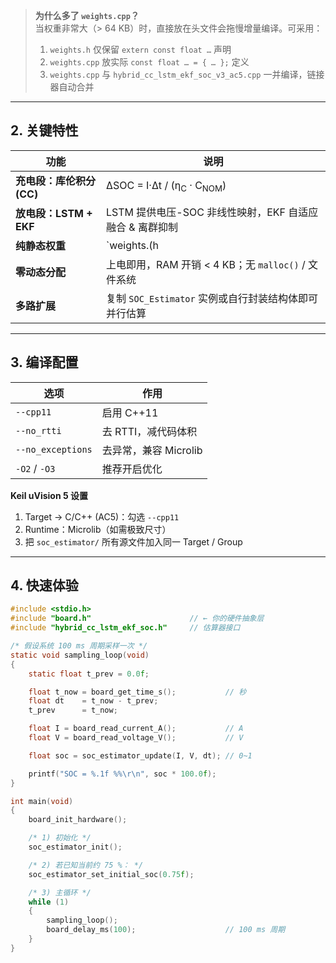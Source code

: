 
> **为什么多了 `weights.cpp`？**  
> 当权重非常大（> 64 KB）时，直接放在头文件会拖慢增量编译。可采用：  
> 1. `weights.h` 仅保留 `extern const float …` 声明  
> 2. `weights.cpp` 放实际 `const float … = { … };` 定义  
> 3. `weights.cpp` 与 `hybrid_cc_lstm_ekf_soc_v3_ac5.cpp` 一并编译，链接器自动合并

---

## 2. 关键特性

| 功能 | 说明 |
|------|------|
| **充电段：库伦积分 (CC)** | ΔSOC = I·Δt / (η<sub>C</sub> · C<sub>NOM</sub>) |
| **放电段：LSTM + EKF** | LSTM 提供电压-SOC 非线性映射，EKF 自适应融合 & 离群抑制 |
| **纯静态权重** | `weights.(h|cpp)` 在**编译期**链入，定位到 `.rodata` |
| **零动态分配** | 上电即用，RAM 开销 < 4 KB；无 `malloc()` / 文件系统 |
| **多路扩展** | 复制 `SOC_Estimator` 实例或自行封装结构体即可并行估算 |

---

## 3. 编译配置

| 选项                | 作用                    |
|---------------------|-------------------------|
| `--cpp11`           | 启用 C++11              |
| `--no_rtti`         | 去 RTTI，减代码体积     |
| `--no_exceptions`   | 去异常，兼容 Microlib   |
| `-O2` / `-O3`       | 推荐开启优化            |

**Keil uVision 5 设置**  
1. Target → C/C++ (AC5)：勾选 `--cpp11`  
2. Runtime：Microlib（如需极致尺寸）  
3. 把 `soc_estimator/` 所有源文件加入同一 Target / Group  

---

## 4. 快速体验

```c
#include <stdio.h>
#include "board.h"                      // ← 你的硬件抽象层
#include "hybrid_cc_lstm_ekf_soc.h"     // 估算器接口

/* 假设系统 100 ms 周期采样一次 */
static void sampling_loop(void)
{
    static float t_prev = 0.0f;

    float t_now = board_get_time_s();           // 秒
    float dt    = t_now - t_prev;
    t_prev      = t_now;

    float I = board_read_current_A();           // A
    float V = board_read_voltage_V();           // V

    float soc = soc_estimator_update(I, V, dt); // 0~1

    printf("SOC = %.1f %%\r\n", soc * 100.0f);
}

int main(void)
{
    board_init_hardware();

    /* 1) 初始化 */
    soc_estimator_init();

    /* 2) 若已知当前约 75 %： */
    soc_estimator_set_initial_soc(0.75f);

    /* 3) 主循环 */
    while (1)
    {
        sampling_loop();
        board_delay_ms(100);                    // 100 ms 周期
    }
}







